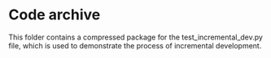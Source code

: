 # Code archive

This folder contains a compressed package for the test_incremental_dev.py file, which is used to demonstrate the process of incremental development.
